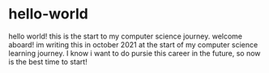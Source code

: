 # hello-world
hello world! this is the start to my computer science journey. welcome aboard!
im writing this in october 2021 at the start of my computer science learning journey. I know i want to do pursie this career in the future, so now is the best time to start! 
